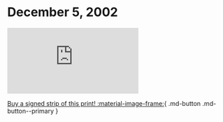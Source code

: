 # December 5, 2002

![](https://www.achewood.com/comic.php?date=12052002)

[Buy a signed strip of this print! :material-image-frame:](https://achewood-holiday-pop-up.myshopify.com/products/strip#12052002){ .md-button .md-button--primary }
